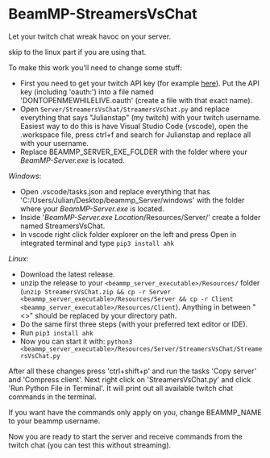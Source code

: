 # BeamMP-StreamersVsChat
Let your twitch chat wreak havoc on your server.

skip to the linux part if you are using that.

To make this work you'll need to change some stuff:
- First you need to get your twitch API key (for example [here](https://twitchapps.com/tmi/)). Put the API key (including 'oauth:') into a file named 'DONTOPENMEWHILELIVE.oauth' (create a file with that exact name). 
- Open `Server/StreamersVsChat/StreamersVsChat.py` and replace everything that says "Julianstap" (my twitch) with your twitch username. Easiest way to do this is have Visual Studio Code (vscode), open the .workspace file, press ctrl+f and search for Julianstap and replace all with your username.
- Replace BEAMMP_SERVER_EXE_FOLDER with the folder where your *BeamMP-Server.exe* is located.
  
*Windows*:
- Open .vscode/tasks.json and replace everything that has 'C:/Users/Julian/Desktop/beammp_Server/windows' with the folder where your *BeamMP-Server.exe* is located.
- Inside '*BeamMP-Server.exe Location*/Resources/Server/' create a folder named StreamersVsChat.
- In vscode right click folder explorer on the left and press Open in integrated terminal and type `pip3 install ahk`

*Linux*:
- Download the latest release.
- unzip the release to your `<beammp_server_executable>/Resources/` folder (`unzip StreamersVsChat.zip && cp -r Server <beammp_server_executable>/Resources/Server && cp -r Client <beammp_server_executable>/Resources/Client`). Anything in between "<>" should be replaced by your directory path.
- Do the same first three steps (with your preferred text editor or IDE).
- Run `pip3 install ahk`
- Now you can start it with: `python3 <beammp_server_executable>/Resources/Server/StreamersVsChat/StreamersVsChat.py`

After all these changes press 'ctrl+shift+p' and run the tasks 'Copy server' and 'Compress client'. Next right click on 'StreamersVsChat.py' and click 'Run Python File in Terminal'. It will print out all available twitch chat commands in the terminal.

If you want have the commands only apply on you, change BEAMMP_NAME to your beammp username.


Now you are ready to start the server and receive commands from the twitch chat (you can test this without streaming).

